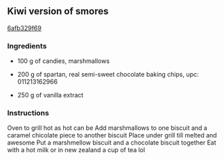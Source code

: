 ## Kiwi version of smores

[6afb329f69](https://cookpad.com/us/recipes/368874-kiwi-version-of-smores)

### Ingredients

 - 100 g of candies, marshmallows

 - 200 g of spartan, real semi-sweet chocolate baking chips, upc: 011213162966

 - 250 g of vanilla extract

### Instructions

Oven to grill hot as hot can be Add marshmallows to one biscuit and a caramel chicolate piece to another biscuit Place under grill till melted and awesome Put a marshmellow biscuit and a chocolate biscuit together Eat with a hot milk or in new zealand a cup of tea lol